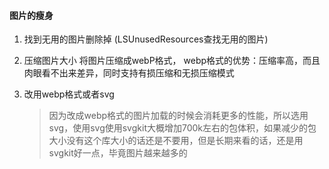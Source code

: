#### 图片的瘦身

1. 找到无用的图片删除掉 (LSUnusedResources查找无用的图片) 

2. 压缩图片大小
   将图片压缩成webP格式，
   webp格式的优势：压缩率高，而且肉眼看不出来差异，同时支持有损压缩和无损压缩模式

3. 改用webp格式或者svg

   > 因为改成webp格式的图片加载的时候会消耗更多的性能，所以选用svg，使用svg使用svgkit大概增加700k左右的包体积，如果减少的包大小没有这个库大小的话还是不要用，但是长期来看的话，还是用svgkit好一点，毕竟图片越来越多的